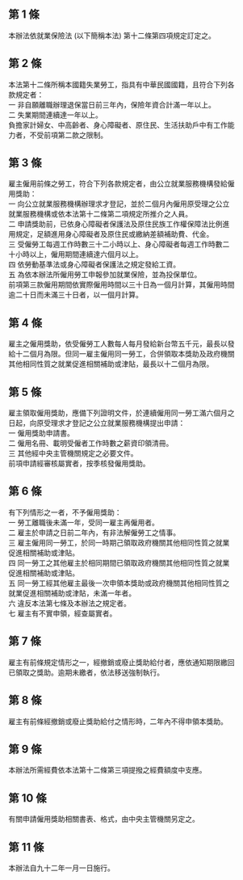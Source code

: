 第 1 條
-------
本辦法依就業保險法 (以下簡稱本法) 第十二條第四項規定訂定之。

第 2 條
-------
本法第十二條所稱本國籍失業勞工，指具有中華民國國籍，且符合下列各  
款規定者：  
一  非自願離職辦理退保當日前三年內，保險年資合計滿一年以上。  
二  失業期間連續達一年以上。  
負擔家計婦女、中高齡者、身心障礙者、原住民、生活扶助戶中有工作能  
力者，不受前項第二款之限制。

第 3 條
-------
雇主僱用前條之勞工，符合下列各款規定者，由公立就業服務機構發給僱  
用獎助：  
一  向公立就業服務機構辦理求才登記，並於二個月內僱用原受理之公立  
    就業服務機構或依本法第十二條第二項規定所推介之人員。  
二  申請獎助前，已依身心障礙者保護法及原住民族工作權保障法比例進  
    用規定，足額進用身心障礙者及原住民或繳納差額補助費、代金。  
三  受僱勞工每週工作時數三十二小時以上、身心障礙者每週工作時數二  
    十小時以上，僱用期間連續達六個月以上。  
四  依勞動基準法或身心障礙者保護法之規定發給工資。  
五  為依本辦法所僱用勞工申報參加就業保險，並為投保單位。  
前項第三款僱用期間依實際僱用時間以三十日為一個月計算，其僱用時間  
逾二十日而未滿三十日者，以一個月計算。

第 4 條
-------
雇主之僱用獎助，依受僱勞工人數每人每月發給新台幣五千元，最長以發  
給十二個月為限。但同一雇主僱用同一勞工，合併領取本獎助及政府機關  
其他相同性質之就業促進相關補助或津貼，最長以十二個月為限。

第 5 條
-------
雇主領取僱用獎助，應備下列證明文件，於連續僱用同一勞工滿六個月之  
日起，向原受理求才登記之公立就業服務機構提出申請：  
一  僱用獎助申請書。  
二  僱用名冊、載明受僱者工作時數之薪資印領清冊。  
三  其他經中央主管機關規定之必要文件。  
前項申請經審核屬實者，按季核發僱用獎助。

第 6 條
-------
有下列情形之一者，不予僱用獎助：  
一  勞工離職後未滿一年，受同一雇主再僱用者。  
二  雇主於申請之日前二年內，有非法解僱勞工之情事。  
三  雇主僱用同一勞工，於同一時期己領取政府機關其他相同性質之就業  
    促進相關補助或津貼。  
四  同一勞工之其他雇主於相同期間已領取政府機關其他相同性質之就業  
    促進相關補助或津貼。  
五  同一勞工經其他雇主最後一次申領本獎助或政府機關其他相同性質之  
    就業促進相關補助或津貼，未滿一年者。  
六  違反本法第七條及本辦法之規定者。  
七  雇主有不實申領，經查屬實者。

第 7 條
-------
雇主有前條規定情形之一，經撤銷或廢止獎助給付者，應依通知期限繳回  
已領取之獎助。逾期未繳者，依法移送強制執行。

第 8 條
-------
雇主有前條經撤銷或廢止獎助給付之情形時，二年內不得申領本獎助。

第 9 條
-------
本辦法所需經費依本法第十二條第三項提撥之經費額度中支應。

第 10 條
--------
有關申請僱用獎助相關書表、格式，由中央主管機關另定之。

第 11 條
--------
本辦法自九十二年一月一日施行。

